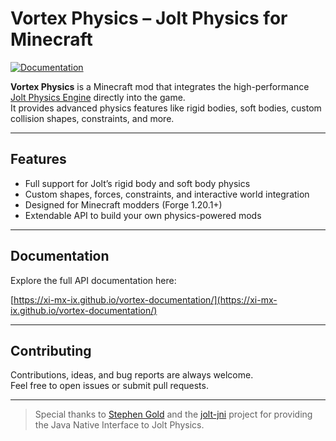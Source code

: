 # Vortex Physics – Jolt Physics for Minecraft

[![Documentation](https://img.shields.io/badge/view-documentation-brightgreen.svg)](https://xi-mx-ix.github.io/vortex-documentation/)

**Vortex Physics** is a Minecraft mod that integrates the high-performance [Jolt Physics Engine](https://github.com/jrouwe/JoltPhysics) directly into the game.  
It provides advanced physics features like rigid bodies, soft bodies, custom collision shapes, constraints, and more.

---

## Features

- Full support for Jolt’s rigid body and soft body physics
- Custom shapes, forces, constraints, and interactive world integration
- Designed for Minecraft modders (Forge 1.20.1+)
- Extendable API to build your own physics-powered mods

---

## Documentation

Explore the full API documentation here:

[https://xi-mx-ix.github.io/vortex-documentation/](https://xi-mx-ix.github.io/vortex-documentation/)

---

## Contributing

Contributions, ideas, and bug reports are always welcome.  
Feel free to open issues or submit pull requests.

---

> Special thanks to [Stephen Gold](https://github.com/stephengold) and the [jolt-jni](https://github.com/stephengold/jolt-jni) project for providing the Java Native Interface to Jolt Physics.